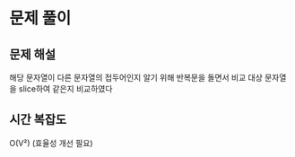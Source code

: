 # 문제 풀이

## 문제 해설
해당 문자열이 다른 문자열의 접두어인지 알기 위해 반복문을 돌면서 비교 대상 문자열을 slice하여 같은지 비교하였다


## 시간 복잡도
O(V²)
(효율성 개선 필요)